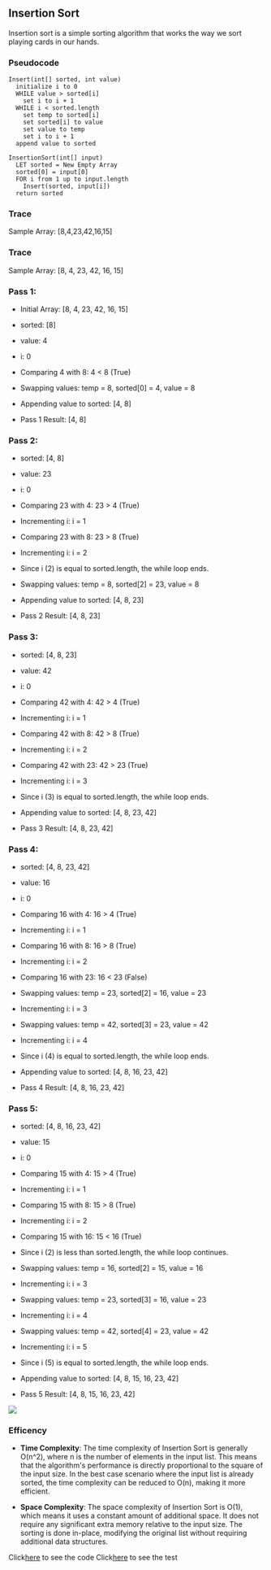 ## Insertion Sort
Insertion sort is a simple sorting algorithm that works the way we sort playing cards in our hands. 

### Pseudocode
```
Insert(int[] sorted, int value)
  initialize i to 0
  WHILE value > sorted[i]
    set i to i + 1
  WHILE i < sorted.length
    set temp to sorted[i]
    set sorted[i] to value
    set value to temp
    set i to i + 1
  append value to sorted

InsertionSort(int[] input)
  LET sorted = New Empty Array
  sorted[0] = input[0]
  FOR i from 1 up to input.length
    Insert(sorted, input[i])
  return sorted
```

### Trace
Sample Array: [8,4,23,42,16,15]

### Trace
Sample Array: [8, 4, 23, 42, 16, 15]

### Pass 1:
- Initial Array: [8, 4, 23, 42, 16, 15]
- sorted: [8]
- value: 4
- i: 0

- Comparing 4 with 8: 4 < 8 (True)
- Swapping values: temp = 8, sorted[0] = 4, value = 8
- Appending value to sorted: [4, 8]
- Pass 1 Result: [4, 8]

### Pass 2:
- sorted: [4, 8]
- value: 23
- i: 0

- Comparing 23 with 4: 23 > 4 (True)
- Incrementing i: i = 1
- Comparing 23 with 8: 23 > 8 (True)
- Incrementing i: i = 2
- Since i (2) is equal to sorted.length, the while loop ends.
- Swapping values: temp = 8, sorted[2] = 23, value = 8
- Appending value to sorted: [4, 8, 23]
- Pass 2 Result: [4, 8, 23]

### Pass 3:
- sorted: [4, 8, 23]
- value: 42
- i: 0

- Comparing 42 with 4: 42 > 4 (True)
- Incrementing i: i = 1
- Comparing 42 with 8: 42 > 8 (True)
- Incrementing i: i = 2
- Comparing 42 with 23: 42 > 23 (True)
- Incrementing i: i = 3
- Since i (3) is equal to sorted.length, the while loop ends.
- Appending value to sorted: [4, 8, 23, 42]
- Pass 3 Result: [4, 8, 23, 42]

### Pass 4:
- sorted: [4, 8, 23, 42]
- value: 16
- i: 0

- Comparing 16 with 4: 16 > 4 (True)
- Incrementing i: i = 1
- Comparing 16 with 8: 16 > 8 (True)
- Incrementing i: i = 2
- Comparing 16 with 23: 16 < 23 (False)
- Swapping values: temp = 23, sorted[2] = 16, value = 23
- Incrementing i: i = 3

- Swapping values: temp = 42, sorted[3] = 23, value = 42
- Incrementing i: i = 4

- Since i (4) is equal to sorted.length, the while loop ends.
- Appending value to sorted: [4, 8, 16, 23, 42]
- Pass 4 Result: [4, 8, 16, 23, 42]

### Pass 5:
- sorted: [4, 8, 16, 23, 42]
- value: 15
- i: 0

- Comparing 15 with 4: 15 > 4 (True)
- Incrementing i: i = 1
- Comparing 15 with 8: 15 > 8 (True)
- Incrementing i: i = 2
- Comparing 15 with 16: 15 < 16 (True)
- Since i (2) is less than sorted.length, the while loop continues.
- Swapping values: temp = 16, sorted[2] = 15, value = 16
- Incrementing i: i = 3

- Swapping values: temp = 23, sorted[3] = 16, value = 23
- Incrementing i: i = 4

- Swapping values: temp = 42, sorted[4] = 23, value = 42
- Incrementing i: i = 5

- Since i (5) is equal to sorted.length, the while loop ends.
- Appending value to sorted: [4, 8, 15, 16, 23, 42]
- Pass 5 Result: [4, 8, 15, 16, 23, 42]

![](../../img/Insertion%20sort.jpg)

### Efficency

- **Time Complexity**: The time complexity of Insertion Sort is generally O(n^2), where n is the number of elements in the input list. This means that the algorithm's performance is directly proportional to the square of the input size. In the best case scenario where the input list is already sorted, the time complexity can be reduced to O(n), making it more efficient.

- **Space Complexity**: The space complexity of Insertion Sort is O(1), which means it uses a constant amount of additional space. It does not require any significant extra memory relative to the input size. The sorting is done in-place, modifying the original list without requiring additional data structures.


Click[here](./insertion.py) to see the code
Click[here](./test_insertion.py) to see the test